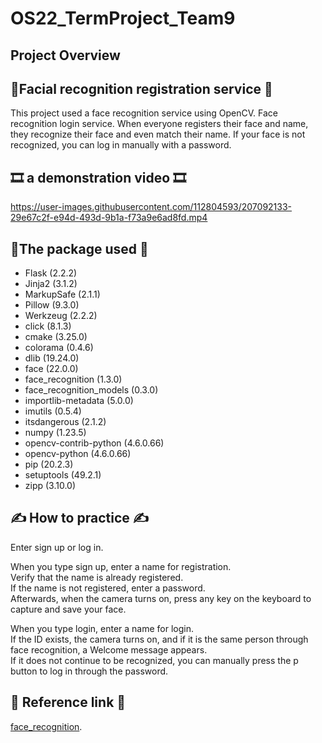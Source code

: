 # OS22_TermProject_Team9
## Project Overview
## 🐥Facial recognition registration service 🐥
This project used a face recognition service using OpenCV. Face recognition login service. When everyone registers their face and name, they recognize their face and even match their name. If your face is not recognized, you can log in manually with a password.

## 🎞️ a demonstration video 🎞️


https://user-images.githubusercontent.com/112804593/207092133-29e67c2f-e94d-493d-9b1a-f73a9e6ad8fd.mp4





## 📃The package used 📃
* Flask (2.2.2)
* Jinja2 (3.1.2) 
* MarkupSafe (2.1.1)
* Pillow (9.3.0)
* Werkzeug (2.2.2)
* click (8.1.3)
* cmake (3.25.0)
* colorama (0.4.6)
* dlib (19.24.0)
* face (22.0.0)
* face_recognition (1.3.0)
* face_recognition_models (0.3.0)
* importlib-metadata (5.0.0)
* imutils (0.5.4)
* itsdangerous (2.1.2)
* numpy (1.23.5)
* opencv-contrib-python (4.6.0.66)
* opencv-python (4.6.0.66)
* pip (20.2.3)
* setuptools (49.2.1)
* zipp (3.10.0)

## ✍️ How to practice ✍️
Enter sign up or log in.

When you type sign up, enter a name for registration.  
Verify that the name is already registered.  
If the name is not registered, enter a password.  
Afterwards, when the camera turns on, press any key on the keyboard to capture and save your face.

When you type login, enter a name for login.  
If the ID exists, the camera turns on, and if it is the same person through face recognition, a Welcome message appears.  
If it does not continue to be recognized, you can manually press the p button to log in through the password.

## 🔗 Reference link 🔗
[face_recognition](https://github.com/ageitgey/face_recognition).
